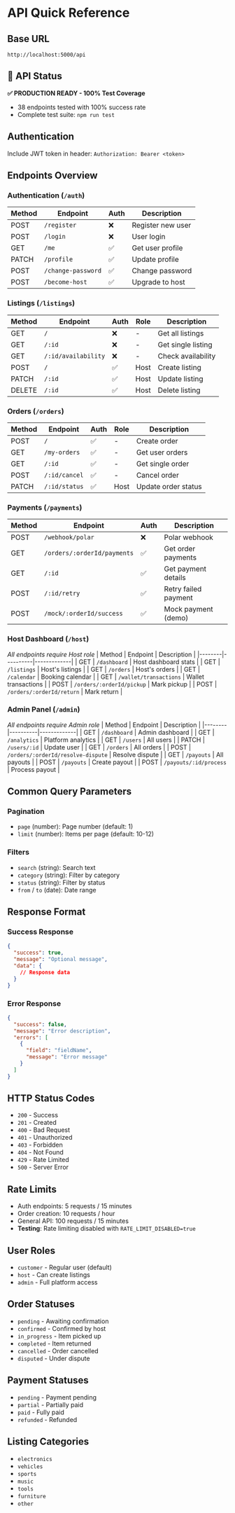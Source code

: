 # API Quick Reference

## Base URL

`http://localhost:5000/api`

## 🎯 API Status

**✅ PRODUCTION READY - 100% Test Coverage**
- 38 endpoints tested with 100% success rate
- Complete test suite: `npm run test`

## Authentication

Include JWT token in header: `Authorization: Bearer <token>`

## Endpoints Overview

### Authentication (`/auth`)

| Method | Endpoint           | Auth | Description       |
| ------ | ------------------ | ---- | ----------------- |
| POST   | `/register`        | ❌   | Register new user |
| POST   | `/login`           | ❌   | User login        |
| GET    | `/me`              | ✅   | Get user profile  |
| PATCH  | `/profile`         | ✅   | Update profile    |
| POST   | `/change-password` | ✅   | Change password   |
| POST   | `/become-host`     | ✅   | Upgrade to host   |

### Listings (`/listings`)

| Method | Endpoint            | Auth | Role | Description        |
| ------ | ------------------- | ---- | ---- | ------------------ |
| GET    | `/`                 | ❌   | -    | Get all listings   |
| GET    | `/:id`              | ❌   | -    | Get single listing |
| GET    | `/:id/availability` | ❌   | -    | Check availability |
| POST   | `/`                 | ✅   | Host | Create listing     |
| PATCH  | `/:id`              | ✅   | Host | Update listing     |
| DELETE | `/:id`              | ✅   | Host | Delete listing     |

### Orders (`/orders`)

| Method | Endpoint      | Auth | Role | Description         |
| ------ | ------------- | ---- | ---- | ------------------- |
| POST   | `/`           | ✅   | -    | Create order        |
| GET    | `/my-orders`  | ✅   | -    | Get user orders     |
| GET    | `/:id`        | ✅   | -    | Get single order    |
| POST   | `/:id/cancel` | ✅   | -    | Cancel order        |
| PATCH  | `/:id/status` | ✅   | Host | Update order status |

### Payments (`/payments`)

| Method | Endpoint                    | Auth | Description          |
| ------ | --------------------------- | ---- | -------------------- |
| POST   | `/webhook/polar`            | ❌   | Polar webhook        |
| GET    | `/orders/:orderId/payments` | ✅   | Get order payments   |
| GET    | `/:id`                      | ✅   | Get payment details  |
| POST   | `/:id/retry`                | ✅   | Retry failed payment |
| POST   | `/mock/:orderId/success`    | ✅   | Mock payment (demo)  |

### Host Dashboard (`/host`)

_All endpoints require Host role_
| Method | Endpoint | Description |
|--------|----------|-------------|
| GET | `/dashboard` | Host dashboard stats |
| GET | `/listings` | Host's listings |
| GET | `/orders` | Host's orders |
| GET | `/calendar` | Booking calendar |
| GET | `/wallet/transactions` | Wallet transactions |
| POST | `/orders/:orderId/pickup` | Mark pickup |
| POST | `/orders/:orderId/return` | Mark return |

### Admin Panel (`/admin`)

_All endpoints require Admin role_
| Method | Endpoint | Description |
|--------|----------|-------------|
| GET | `/dashboard` | Admin dashboard |
| GET | `/analytics` | Platform analytics |
| GET | `/users` | All users |
| PATCH | `/users/:id` | Update user |
| GET | `/orders` | All orders |
| POST | `/orders/:orderId/resolve-dispute` | Resolve dispute |
| GET | `/payouts` | All payouts |
| POST | `/payouts` | Create payout |
| POST | `/payouts/:id/process` | Process payout |

## Common Query Parameters

### Pagination

- `page` (number): Page number (default: 1)
- `limit` (number): Items per page (default: 10-12)

### Filters

- `search` (string): Search text
- `category` (string): Filter by category
- `status` (string): Filter by status
- `from` / `to` (date): Date range

## Response Format

### Success Response

```json
{
  "success": true,
  "message": "Optional message",
  "data": {
    // Response data
  }
}
```

### Error Response

```json
{
  "success": false,
  "message": "Error description",
  "errors": [
    {
      "field": "fieldName",
      "message": "Error message"
    }
  ]
}
```

## HTTP Status Codes

- `200` - Success
- `201` - Created
- `400` - Bad Request
- `401` - Unauthorized
- `403` - Forbidden
- `404` - Not Found
- `429` - Rate Limited
- `500` - Server Error

## Rate Limits

- Auth endpoints: 5 requests / 15 minutes
- Order creation: 10 requests / hour  
- General API: 100 requests / 15 minutes
- **Testing**: Rate limiting disabled with `RATE_LIMIT_DISABLED=true`

## User Roles

- `customer` - Regular user (default)
- `host` - Can create listings
- `admin` - Full platform access

## Order Statuses

- `pending` - Awaiting confirmation
- `confirmed` - Confirmed by host
- `in_progress` - Item picked up
- `completed` - Item returned
- `cancelled` - Order cancelled
- `disputed` - Under dispute

## Payment Statuses

- `pending` - Payment pending
- `partial` - Partially paid
- `paid` - Fully paid
- `refunded` - Refunded

## Listing Categories

- `electronics`
- `vehicles`
- `sports`
- `music`
- `tools`
- `furniture`
- `other`
